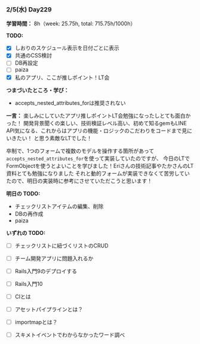 ### 2/5(水) Day229

**学習時間：**
8h（week: 25.75h, total: 715.75h/1000h）

**TODO:**
- [x] しおりのスケジュール表示を日付ごとに表示
- [x] 共通のCSS検討
- [ ] DB再設定
- [ ] paiza
- [x] 私のアプリ、ここが推しポイント！LT会

**つまづいたところ・学び：**
- accepts_nested_attributes_forは推奨されない

**一言：**
楽しみにしていたアプリ推しポイントLT会勉強になったしとても面白かった！
開発背景聞くの楽しい、技術検証レベル高い、初めて知るgemもLINE API気になる、これからはアプリの機能・ロジックのこだわりをコードまで見にいきたい！
と思う素敵なLTでした！

卒制で、1つのフォームで複数のモデルを操作する箇所があって`accepts_nested_attributes_for`を使って実装していたのですが、
今日のLTでFormObjectを使うとよいことを学びました！Eriさんの技術記事やたかさんのLT資料とても勉強になりました
それと動的フォームが実装できなくて苦労していたので、明日の実装時に参考にさせていただこうと思います！

**明日の TODO:**
- チェックリストアイテムの編集、削除
- DBの再作成
- paiza

**いずれの TODO:**
- [ ] チェックリストに紐づくリストのCRUD
- [ ] チーム開発アプリに問題入れるか

- [ ] Rails入門9のデプロイする
- [ ] Rails入門10
- [ ] CIとは
- [ ] アセットパイプラインとは？
- [ ] importmapとは？
- [ ] スキメトイベントでわからなかったワード調べ
